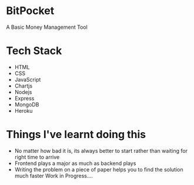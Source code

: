 # BitPocket

A Basic Money Management Tool

# Tech Stack
* HTML
* CSS
* JavaScript
* Chartjs
* Nodejs
* Express
* MongoDB
* Heroku

# Things I've learnt doing this 

* No matter how bad it is, its always better to start rather than waiting for right time to arrive
* Frontend plays a major as much as backend plays
* Writing the problem on a piece of paper helps you to find the solution much faster
Work in Progress....
